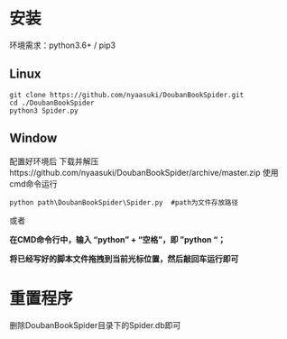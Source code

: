 # 安装
环境需求：python3.6+ / pip3
## Linux
```shell
git clone https://github.com/nyaasuki/DoubanBookSpider.git
cd ./DoubanBookSpider
python3 Spider.py
```
## Window 
配置好环境后
下载并解压https://github.com/nyaasuki/DoubanBookSpider/archive/master.zip
使用cmd命令运行
```DOS
python path\DoubanBookSpider\Spider.py  #path为文件存放路径
```

或者

__在CMD命令行中，输入 “python” + “空格”，即 ”python “；__

__将已经写好的脚本文件拖拽到当前光标位置，然后敲回车运行即可__


# 重置程序 
删除DoubanBookSpider目录下的Spider.db即可